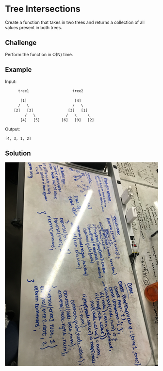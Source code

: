 # Tree Intersections

Create a function that takes in two trees and returns a collection of all values present in both trees.

## Challenge

Perform the function in O(N) time.

## Example

Input:

          tree1                    tree2
          
           [1]                      [4]
          /   \                    /   \
        [2]   [3]                [3]   [1]
             /   \              /   \     \
           [4]   [5]          [6]   [9]   [2]
Output:

    [4, 3, 1, 2]

## Solution
![whiteboard solution](../assets/tree-intersection.jpg)
